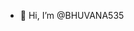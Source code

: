 - 👋 Hi, I’m @BHUVANA535


<!---
BHUVANA535/BHUVANA535 is a ✨ special ✨ repository because its `README.md` (this file) appears on your GitHub profile.
You can click the Preview link to take a look at your changes.
--->
